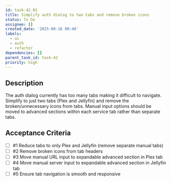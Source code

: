 ```yaml
---
id: task-42.01
title: Simplify auth dialog to two tabs and remove broken icons
status: To Do
assignee: []
created_date: '2025-09-16 00:40'
labels:
  - ui
  - auth
  - refactor
dependencies: []
parent_task_id: task-42
priority: high
---
```


## Description

The auth dialog currently has too many tabs making it difficult to navigate. Simplify to just two tabs (Plex and Jellyfin) and remove the broken/unnecessary icons from tabs. Manual input options should be moved to advanced sections within each service tab rather than separate tabs.

## Acceptance Criteria
<!-- AC:BEGIN -->
- [ ] #1 Reduce tabs to only Plex and Jellyfin (remove separate manual tabs)
- [ ] #2 Remove broken icons from tab headers
- [ ] #3 Move manual URL input to expandable advanced section in Plex tab
- [ ] #4 Move manual server input to expandable advanced section in Jellyfin tab
- [ ] #5 Ensure tab navigation is smooth and responsive
<!-- AC:END -->
